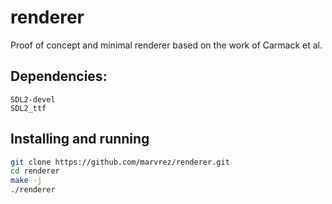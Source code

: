 # renderer
Proof of concept and minimal renderer based on the work of Carmack et al.

## Dependencies:
    SDL2-devel
    SDL2_ttf

## Installing and running

```sh
git clone https://github.com/marvrez/renderer.git
cd renderer
make -j
./renderer
``` 
